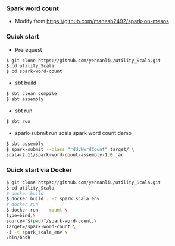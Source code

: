 ### Spark word count 
- Modify from https://github.com/mahesh2492/spark-on-mesos

### Quick start 

- Prerequest
```bash 
$ git clone https://github.com/yennanliu/utility_Scala.git
$ cd utility_Scala
$ cd spark-word-count
``` 

- sbt build 
```bash 
$ sbt clean compile
$ sbt assembly
```
- sbt run 
```bash 
$ sbt run
```

- spark-submit run scala spark word count demo 
```bash
$ sbt assembly
$ spark-submit --class "rdd.WordCount" target/ \
scala-2.11/spark-word-count-assembly-1.0.jar
```

### Quick start via Docker 
```bash
$ git clone https://github.com/yennanliu/utility_Scala.git
$ cd utility_Scala
# docker build 
$ docker build . -t spark_scala_env 
# docker run 
$ docker run  --mount \
type=bind,\
source="$(pwd)"/spark-word-count,\
target=/spark-word-count \
-i -t spark_scala_env \
/bin/bash 
```
